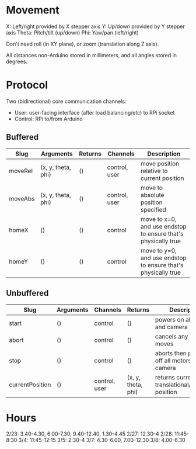 # Movement
X: Left/right provided by X stepper axis
Y: Up/down provided by Y stepper axis
Theta: Pitch/tilt (up/down)
Phi: Yaw/pan (left/right)

Don't need roll (in XY plane), or zoom (translation along Z axis).

All distances non-Arduino stored in millimeters, and all angles stored in degrees.

# Protocol
Two (bidirectional) core communication channels:
* User: user-facing interface (after load balancing/etc) to RPi socket
* Control: RPi to/from Arduino

## Buffered
| Slug    | Arguments          | Returns | Channels      | Description                                                   |
|---------|--------------------|---------|---------------|---------------------------------------------------------------|
| moveRel | (x, y, theta, phi) | ()      | control, user | move position relative to current position                    |
| moveAbs | (x, y, theta, phi) | ()      | control, user | move to absolute position specified                           |
| homeX   | ()                 | ()      | control       | move to x=0, and use endstop to ensure that's physically true |
| homeY   | ()                 | ()      | control       | move to y=0, and use endstop to ensure that's physically true |

## Unbuffered
| Slug            | Arguments | Channels      | Returns            | Description                                       |
|-----------------|-----------|---------------|--------------------|---------------------------------------------------|
| start           | ()        | control       | ()                 | powers on all motors and camera                   |
| abort           | ()        | control       | ()                 | cancels any buffered moves                        |
| stop            | ()        | control       | ()                 | aborts then powers off all motors and camera      |
| currentPosition | ()        | control, user | (x, y, theta, phi) | returns current translational/rotational position |

# Hours
2/23: 3.40-4.30, 6.00-7.30, 9.40-12.40, 1.30-4.45
2/27: 12.30-4
2/28: 11:45-8:30
3/4: 11:45-12:15
3/5: 2:30-4
3/7: 4.30-6.00, 7.00-12.30
3/8: 4.00-6.30
